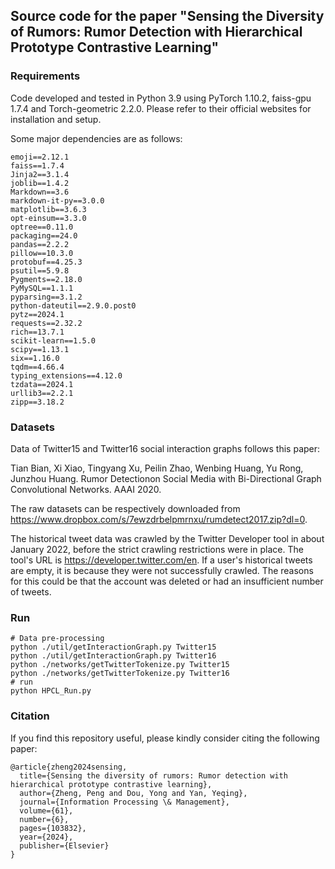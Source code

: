 ## Source code for the paper "Sensing the Diversity of Rumors: Rumor Detection with Hierarchical Prototype Contrastive Learning"

### Requirements

Code developed and tested in Python 3.9 using PyTorch 1.10.2, faiss-gpu 1.7.4 and Torch-geometric 2.2.0. Please refer to their official websites for installation and setup.

Some major dependencies are as follows:

```
emoji==2.12.1
faiss==1.7.4
Jinja2==3.1.4
joblib==1.4.2
Markdown==3.6
markdown-it-py==3.0.0
matplotlib==3.6.3
opt-einsum==3.3.0
optree==0.11.0
packaging==24.0
pandas==2.2.2
pillow==10.3.0
protobuf==4.25.3
psutil==5.9.8
Pygments==2.18.0
PyMySQL==1.1.1
pyparsing==3.1.2
python-dateutil==2.9.0.post0
pytz==2024.1
requests==2.32.2
rich==13.7.1
scikit-learn==1.5.0
scipy==1.13.1
six==1.16.0
tqdm==4.66.4
typing_extensions==4.12.0
tzdata==2024.1
urllib3==2.2.1
zipp==3.18.2
```

### Datasets

Data of Twitter15 and Twitter16 social interaction graphs follows this paper:

Tian Bian, Xi Xiao, Tingyang Xu, Peilin Zhao, Wenbing Huang, Yu Rong, Junzhou Huang. Rumor Detectionon Social Media with Bi-Directional Graph Convolutional Networks. AAAI 2020.

The raw datasets can be respectively downloaded from https://www.dropbox.com/s/7ewzdrbelpmrnxu/rumdetect2017.zip?dl=0.

The historical tweet data was crawled by the Twitter Developer tool in about January 2022, before the strict crawling restrictions were in place.  The tool's URL is https://developer.twitter.com/en. If a user's historical tweets are empty, it is because they were not successfully crawled. The reasons for this could be that the account was deleted or had an insufficient number of tweets.

### Run

```
# Data pre-processing
python ./util/getInteractionGraph.py Twitter15
python ./util/getInteractionGraph.py Twitter16
python ./networks/getTwitterTokenize.py Twitter15
python ./networks/getTwitterTokenize.py Twitter16
# run
python HPCL_Run.py
```

### Citation

If you find this repository useful, please kindly consider citing the following paper:

```
@article{zheng2024sensing,
  title={Sensing the diversity of rumors: Rumor detection with hierarchical prototype contrastive learning},
  author={Zheng, Peng and Dou, Yong and Yan, Yeqing},
  journal={Information Processing \& Management},
  volume={61},
  number={6},
  pages={103832},
  year={2024},
  publisher={Elsevier}
}
```







